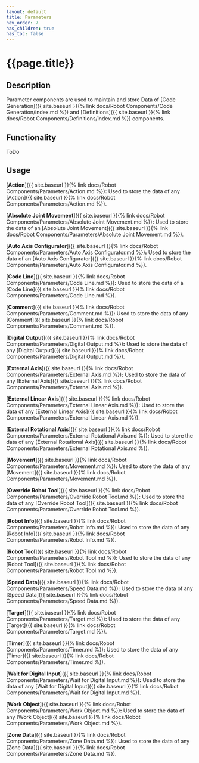 ```yaml
---
layout: default
title: Parameters
nav_order: 7
has_children: true
has_toc: false
---
```


# **{{page.title}}**

## **Description**

Parameter components are used to maintain and store Data of [Code Generation]({{ site.baseurl }}{% link docs/Robot Components/Code Generation/index.md %}) and [Definitions]({{ site.baseurl }}{% link docs/Robot Components/Definitions/index.md %}) components.

## **Functionality**

ToDo

## **Usage**
[**Action**]({{ site.baseurl }}{% link docs/Robot Components/Parameters/Action.md %})**:** Used to store the data of any [Action]({{ site.baseurl }}{% link docs/Robot Components/Parameters/Action.md %}). 

[**Absolute Joint Movement**]({{ site.baseurl }}{% link docs/Robot Components/Parameters/Absolute Joint Movement.md %})**:** Used to store the data of an [Absolute Joint Movement]({{ site.baseurl }}{% link docs/Robot Components/Parameters/Absolute Joint Movement.md %}). 

[**Auto Axis Configurator**]({{ site.baseurl }}{% link docs/Robot Components/Parameters/Auto Axis Configurator.md %})**:** Used to store the data of an [Auto Axis Configurator]({{ site.baseurl }}{% link docs/Robot Components/Parameters/Auto Axis Configurator.md %}). 

[**Code Line**]({{ site.baseurl }}{% link docs/Robot Components/Parameters/Code Line.md %})**:** Used to store the data of a [Code Line]({{ site.baseurl }}{% link docs/Robot Components/Parameters/Code Line.md %}). 

[**Comment**]({{ site.baseurl }}{% link docs/Robot Components/Parameters/Comment.md %})**:** Used to store the data of any [Comment]({{ site.baseurl }}{% link docs/Robot Components/Parameters/Comment.md %}). 

[**Digital Output**]({{ site.baseurl }}{% link docs/Robot Components/Parameters/Digital Output.md %})**:** Used to store the data of any [Digital Output]({{ site.baseurl }}{% link docs/Robot Components/Parameters/Digital Output.md %}). 

[**External Axis**]({{ site.baseurl }}{% link docs/Robot Components/Parameters/External Axis.md %})**:** Used to store the data of any [External Axis]({{ site.baseurl }}{% link docs/Robot Components/Parameters/External Axis.md %}). 

[**External Linear Axis**]({{ site.baseurl }}{% link docs/Robot Components/Parameters/External Linear Axis.md %})**:** Used to store the data of any [External Linear Axis]({{ site.baseurl }}{% link docs/Robot Components/Parameters/External Linear Axis.md %}). 

[**External Rotational Axis**]({{ site.baseurl }}{% link docs/Robot Components/Parameters/External Rotational Axis.md %})**:** Used to store the data of any [External Rotational Axis]({{ site.baseurl }}{% link docs/Robot Components/Parameters/External Rotational Axis.md %}). 

[**Movement**]({{ site.baseurl }}{% link docs/Robot Components/Parameters/Movement.md %})**:** Used to store the data of any [Movement]({{ site.baseurl }}{% link docs/Robot Components/Parameters/Movement.md %}). 

[**Override Robot Tool**]({{ site.baseurl }}{% link docs/Robot Components/Parameters/Override Robot Tool.md %})**:** Used to store the data of any [Override Robot Tool]({{ site.baseurl }}{% link docs/Robot Components/Parameters/Override Robot Tool.md %}). 

[**Robot Info**]({{ site.baseurl }}{% link docs/Robot Components/Parameters/Robot Info.md %})**:** Used to store the data of any [Robot Info]({{ site.baseurl }}{% link docs/Robot Components/Parameters/Robot Info.md %}). 

[**Robot Tool**]({{ site.baseurl }}{% link docs/Robot Components/Parameters/Robot Tool.md %})**:** Used to store the data of any [Robot Tool]({{ site.baseurl }}{% link docs/Robot Components/Parameters/Robot Tool.md %}). 

[**Speed Data**]({{ site.baseurl }}{% link docs/Robot Components/Parameters/Speed Data.md %})**:** Used to store the data of any [Speed Data]({{ site.baseurl }}{% link docs/Robot Components/Parameters/Speed Data.md %}). 

[**Target**]({{ site.baseurl }}{% link docs/Robot Components/Parameters/Target.md %})**:** Used to store the data of any [Target]({{ site.baseurl }}{% link docs/Robot Components/Parameters/Target.md %}). 

[**Timer**]({{ site.baseurl }}{% link docs/Robot Components/Parameters/Timer.md %})**:** Used to store the data of any [Timer]({{ site.baseurl }}{% link docs/Robot Components/Parameters/Timer.md %}). 

[**Wait for Digital Input**]({{ site.baseurl }}{% link docs/Robot Components/Parameters/Wait for Digital Input.md %})**:** Used to store the data of any [Wait for Digital Input]({{ site.baseurl }}{% link docs/Robot Components/Parameters/Wait for Digital Input.md %}). 

[**Work Object**]({{ site.baseurl }}{% link docs/Robot Components/Parameters/Work Object.md %})**:** Used to store the data of any [Work Object]({{ site.baseurl }}{% link docs/Robot Components/Parameters/Work Object.md %}). 

[**Zone Data**]({{ site.baseurl }}{% link docs/Robot Components/Parameters/Zone Data.md %})**:** Used to store the data of any [Zone Data]({{ site.baseurl }}{% link docs/Robot Components/Parameters/Zone Data.md %}). 